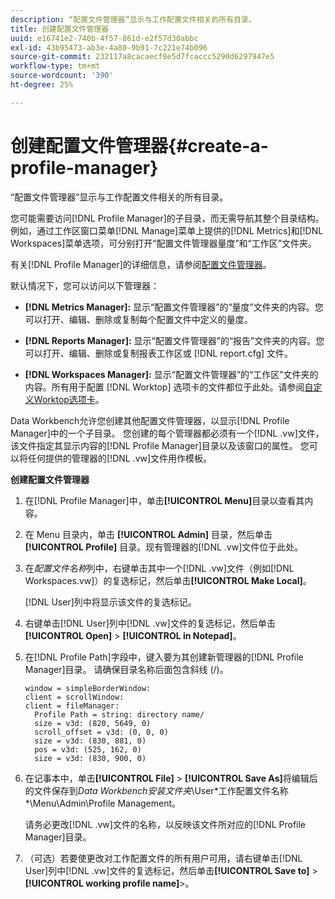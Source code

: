 ```yaml
---
description: “配置文件管理器”显示与工作配置文件相关的所有目录。
title: 创建配置文件管理器
uuid: e16741e2-740b-4f57-861d-e2f57d30abbc
exl-id: 43b95473-ab3e-4a80-9b91-7c221e74b096
source-git-commit: 232117a8cacaecf8e5d7fcaccc5290d6297947e5
workflow-type: tm+mt
source-wordcount: '390'
ht-degree: 25%

---
```


# 创建配置文件管理器{#create-a-profile-manager}

“配置文件管理器”显示与工作配置文件相关的所有目录。

您可能需要访问[!DNL Profile Manager]的子目录，而无需导航其整个目录结构。 例如，通过工作区窗口菜单[!DNL Manage]菜单上提供的[!DNL Metrics]和[!DNL Workspaces]菜单选项，可分别打开“配置文件管理器量度”和“工作区”文件夹。

有关[!DNL Profile Manager]的详细信息，请参阅[配置文件管理器](https://experienceleague.adobe.com/docs/data-workbench/using/client/ui-analysis-features/cstm-prof-files-mgrs/c-new-prof-mgrs.html)。

默认情况下，您可以访问以下管理器：

* **[!DNL Metrics Manager]:** 显示“配置文件管理器”的“量度”文件夹的内容。您可以打开、编辑、删除或复制每个配置文件中定义的量度。
* **[!DNL Reports Manager]:** 显示“配置文件管理器”的“报告”文件夹的内容。您可以打开、编辑、删除或复制报表工作区或 [!DNL report.cfg] 文件。

* **[!DNL Workspaces Manager]:** 显示“配置文件管理器”的“工作区”文件夹的内容。所有用于配置 [!DNL Worktop] 选项卡的文件都位于此处。请参阅[自定义Worktop选项卡](../../../../home/c-get-started/c-intf-anlys-ftrs/c-cstm-wktp-tabs/c-cstm-wktp-tabs.md)。

Data Workbench允许您创建其他配置文件管理器，以显示[!DNL Profile Manager]中的一个子目录。 您创建的每个管理器都必须有一个[!DNL .vw]文件，该文件指定其显示内容的[!DNL Profile Manager]目录以及该窗口的属性。 您可以将任何提供的管理器的[!DNL .vw]文件用作模板。

**创建配置文件管理器**

1. 在[!DNL Profile Manager]中，单击&#x200B;**[!UICONTROL Menu]**&#x200B;目录以查看其内容。
1. 在 Menu 目录内，单击 **[!UICONTROL Admin]** 目录，然后单击 **[!UICONTROL Profile]** 目录。现有管理器的[!DNL .vw]文件位于此处。
1. 在&#x200B;*配置文件名称*&#x200B;列中，右键单击其中一个[!DNL .vw]文件（例如[!DNL Workspaces.vw]）的复选标记，然后单击&#x200B;**[!UICONTROL Make Local]**。

   [!DNL User]列中将显示该文件的复选标记。

1. 右键单击[!DNL User]列中[!DNL .vw]文件的复选标记，然后单击&#x200B;**[!UICONTROL Open]** > **[!UICONTROL in Notepad]**。
1. 在[!DNL Profile Path]字段中，键入要为其创建新管理器的[!DNL Profile Manager]目录。 请确保目录名称后面包含斜线 (/)。

   ```
   window = simpleBorderWindow:
   client = scrollWindow: 
   client = fileManager:
     Profile Path = string: directory name/
     size = v3d: (820, 5649, 0)
     scroll_offset = v3d: (0, 0, 0)
     size = v3d: (830, 881, 0)
     pos = v3d: (525, 162, 0)
     size = v3d: (830, 900, 0)
   ```

1. 在记事本中，单击&#x200B;**[!UICONTROL File]** > **[!UICONTROL Save As]**&#x200B;将编辑后的文件保存到&#x200B;*Data Workbench安装文件夹*\User\*工作配置文件名称*\Menu\Admin\Profile Management。

   请务必更改[!DNL .vw]文件的名称，以反映该文件所对应的[!DNL Profile Manager]目录。

1. （可选）若要使更改对工作配置文件的所有用户可用，请右键单击[!DNL User]列中[!DNL .vw]文件的复选标记，然后单击&#x200B;**[!UICONTROL Save to]** > **[!UICONTROL working profile name]**>。
